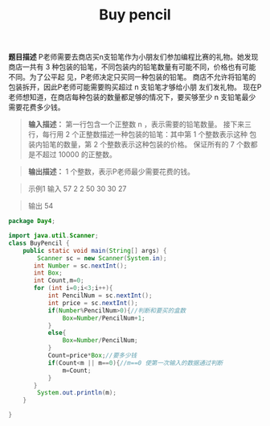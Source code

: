 ﻿---
layout: article
title: "Buy pencil"
---

**题目描述** 
P老师需要去商店买n支铅笔作为小朋友们参加编程比赛的礼物。她发现商店一共有 3
种包装的铅笔，不同包装内的铅笔数量有可能不同，价格也有可能不同。为了公平起 见，P老师决定只买同一种包装的铅笔。
商店不允许将铅笔的包装拆开，因此P老师可能需要购买超过 n 支铅笔才够给小朋 友们发礼物。
现在P老师想知道，在商店每种包装的数量都足够的情况下，要买够至少 n 支铅笔最少需要花费多少钱。

> **输入描述：**
>  第一行包含一个正整数 n ，表示需要的铅笔数量。 接下来三行，每行用 2 个正整数描述一种包装的铅笔：其中第 1 个整数表示这种
> 包装内铅笔的数量，第 2 个整数表示这种包装的价格。 保证所有的 7 个数都是不超过 10000 的正整数。

> **输出描述：**
>  1 个整数，表示P老师最少需要花费的钱。

> 示例1
>  输入 
>  57 
>  2 2
>   50 30 
>   30 27 

>   输出 54

```java
package Day4;

import java.util.Scanner;
class BuyPencil {
    public static void main(String[] args) {
        Scanner sc = new Scanner(System.in);
       int Number = sc.nextInt();
       int Box;
       int Count,m=0;
       for (int i=0;i<3;i++){
           int PencilNum = sc.nextInt();
           int price = sc.nextInt();
           if(Number%PencilNum>0){//判断和要买的盒数
               Box=Number/PencilNum+1;
           }
           else{
               Box=Number/PencilNum;
           }
           Count=price*Box;//要多少钱
           if(Count<m || m==0){//m==0 使第一次输入的数据通过判断
               m=Count;
           }
       }
        System.out.println(m);
    }

}
```

